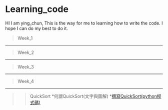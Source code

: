 # Learning_code

HI I am ying_chun, This is the way for me to learning how to write the code. I hope I can do my best to do it.

>Week_1
------
>Week_2
------
>Week_3
------
>Week_4
------
>>QuickSort
    *何謂QuickSort(文字與圖解)
    *[撰寫QuickSort(python程式碼)](https://nbviewer.jupyter.org/github/06170125/Learning_code/blob/master/%E8%B3%87%E6%96%99%E7%B5%90%E6%A7%8B%E6%BC%94%E7%AE%97%E6%B3%95/QuickSort.ipynb)
